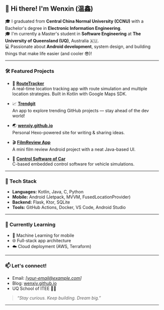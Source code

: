 ## 👋 Hi there! I'm Wenxin (温鑫)

🎓 I graduated from **Central China Normal University (CCNU)** with a Bachelor's degree in **Electronic Information Engineering**.  
🎓 I'm currently a Master's student in **Software Engineering** at **The University of Queensland (UQ)**, Australia 🇦🇺.  
💻 Passionate about **Android development**, system design, and building things that make life easier (and cooler 😎)!

---

### 🛠️ Featured Projects

- 🚀 [**RouteTracker**](https://github.com/wenxiy/RouteTracker)  
  A real-time location tracking app with route simulation and multiple location strategies. Built in Kotlin with Google Maps SDK.

- 📈 [**Trendgit**](https://github.com/wenxiy/Trendgit)  
  An app to explore trending GitHub projects — stay ahead of the dev world!

- 🌏 [**wenxiy.github.io**](https://github.com/wenxiy/wenxiy.github.io)  
  Personal Hexo-powered site for writing & sharing ideas.

- 🎬 [**FilmReview App**](https://github.com/muxi-mini-project/2020-FilmReview-android)  
  A mini film review Android project with a neat Java-based UI.

- 🚗 [**Control Software of Car**](https://github.com/wenxiy/The-control-software-of-car)  
  C-based embedded control software for vehicle simulations.

---

### 🔧 Tech Stack

- **Languages:** Kotlin, Java, C, Python  
- **Mobile:** Android (Jetpack, MVVM, FusedLocationProvider)  
- **Backend:** Flask, Ktor, SQLite  
- **Tools:** GitHub Actions, Docker, VS Code, Android Studio

---

### 🌱 Currently Learning

- 🧠 Machine Learning for mobile  
- 🌐 Full-stack app architecture  
- ☁️ Cloud deployment (AWS, Terraform)

---

### 📫 Let's connect!

- Email: *[your-email@example.com]*  
- Blog: [wenxiy.github.io](https://wenxiy.github.io)  
- UQ School of ITEE 🧑‍🎓

> _“Stay curious. Keep building. Dream big.”_

---
